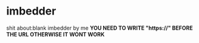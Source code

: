 # imbedder
shit about:blank imbedder by me
**YOU NEED TO WRITE "https://" BEFORE THE URL OTHERWISE IT WONT WORK**
